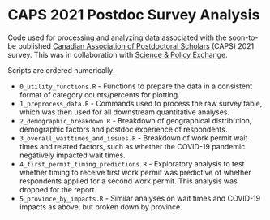 # CAPS 2021 Postdoc Survey Analysis

Code used for processing and analyzing data associated with the soon-to-be published [Canadian Association of Postdoctoral Scholars](https://www.caps-acsp.ca/en/) (CAPS) 2021 survey. This was in collaboration with [Science & Policy Exchange](https://www.sp-exchange.ca/).

Scripts are ordered numerically:

* `0_utility_functions.R` - Functions to prepare the data in a consistent format of category counts/percents for plotting.
* `1_preprocess_data.R` - Commands used to process the raw survey table, which was then used for all downstream quantitative analyses.
* `2_demographic_breakdown.R` - Breakdown of geographical distribution, demographic factors and postdoc experience of respondents.
* `3_overall_waittimes_and_issues.R` - Breakdown of work permit wait times and related factors, such as whether the COVID-19 pandemic negatively impacted wait times.
* `4_first_permit_timing_predictions.R` - Exploratory analysis to test whether timing to receive first work permit was predictive of whether respondents applied for a second work permit. This analysis was dropped for the report.
* `5_province_by_impacts.R` - Similar analyses on wait times and COVID-19 impacts as above, but broken down by province.
